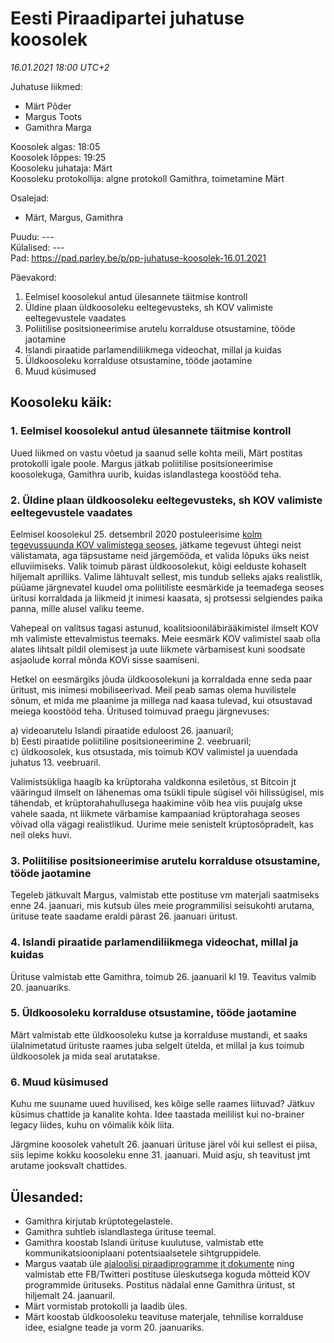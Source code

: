 # Eesti Piraadipartei juhatuse koosolek 
_16.01.2021 18:00 UTC+2_
 
Juhatuse liikmed:

* Märt Põder
* Margus Toots
* Gamithra Marga
    
Koosolek algas: 18:05  
Koosolek lõppes: 19:25  
Koosoleku juhataja: Märt  
Koosoleku protokollija: algne protokoll Gamithra, toimetamine Märt  
        
Osalejad:  
* Märt, Margus, Gamithra
    
Puudu: ---  
Külalised: ---  
Pad: https://pad.parley.be/p/pp-juhatuse-koosolek-16.01.2021

Päevakord:

1. Eelmisel koosolekul antud ülesannete täitmise kontroll  
2. Üldine plaan üldkoosoleku eeltegevusteks, sh KOV valimiste eeltegevustele vaadates  
3. Poliitilise positsioneerimise arutelu korralduse otsustamine, tööde jaotamine  
4. Islandi piraatide parlamendiliikmega videochat, millal ja kuidas  
5. Üldkoosoleku korralduse otsustamine, tööde jaotamine  
6. Muud küsimused  

## Koosoleku käik:  

### 1. Eelmisel koosolekul antud ülesannete täitmise kontroll

Uued liikmed on vastu võetud ja saanud selle kohta meili, Märt postitas protokolli igale poole. Margus jätkab poliitilise positsioneerimise koosolekuga, Gamithra uurib, kuidas islandlastega koostööd teha.

### 2. Üldine plaan üldkoosoleku eeltegevusteks, sh KOV valimiste eeltegevustele vaadates

Eelmisel koosolekul 25. detsembril 2020 postuleerisime [kolm tegevussuunda KOV valimistega seoses](https://github.com/piraadipartei/must-materjal/blob/master/juhatuse-protokollid/koosolek-2020.12.25.md#2-plaanid-kov-valimistel), jätkame tegevust ühtegi neist välistamata, aga täpsustame neid järgemööda, et valida lõpuks üks neist elluviimiseks. Valik toimub pärast üldkoosolekut, kõigi eelduste kohaselt hiljemalt aprilliks. Valime lähtuvalt sellest, mis tundub selleks ajaks realistlik, püüame järgnevatel kuudel oma poliitiliste eesmärkide ja teemadega seoses üritusi korraldada ja liikmeid jt inimesi kaasata, sj protsessi selgiendes paika panna, mille alusel valiku teeme.

Vahepeal on valitsus tagasi astunud, koalitsiooniläbirääkimistel ilmselt KOV mh valimiste ettevalmistus teemaks. Meie eesmärk KOV valimistel saab olla alates lihtsalt pildil olemisest ja uute liikmete värbamisest kuni soodsate asjaolude korral mõnda KOVi sisse saamiseni.

Hetkel on eesmärgiks jõuda üldkoosolekuni ja korraldada enne seda paar üritust, mis inimesi mobiliseerivad. Meil peab samas olema huvilistele sõnum, et mida me plaanime ja millega nad kaasa tulevad, kui otsustavad meiega koostööd teha. Üritused toimuvad praegu järgnevuses:

a) videoarutelu Islandi piraatide eduloost 26. jaanuaril;  
b) Eesti piraatide poliitiline positsioneerimine 2. veebruaril;  
c) üldkoosolek, kus otsustada, mis toimub KOV valimistel ja uuendada juhatus 13. veebruaril.

Valimistsükliga haagib ka krüptoraha valdkonna esiletõus, st Bitcoin jt vääringud ilmselt on lähenemas oma tsükli tipule sügisel või hilissügisel, mis tähendab, et krüptorahahullusega haakimine võib hea viis puujalg ukse vahele saada, nt liikmete värbamise kampaaniad krüptorahaga seoses võivad olla vägagi realistlikud. Uurime meie senistelt krüptosõpradelt, kas neil oleks huvi.

### 3. Poliitilise positsioneerimise arutelu korralduse otsustamine, tööde jaotamine

Tegeleb jätkuvalt Margus, valmistab ette postituse vm materjali saatmiseks enne 24. jaanuari, mis kutsub üles meie programmilisi seisukohti arutama, ürituse teate saadame eraldi pärast 26. jaanuari üritust.

### 4. Islandi piraatide parlamendiliikmega videochat, millal ja kuidas

Ürituse valmistab ette Gamithra, toimub 26. jaanuaril kl 19. Teavitus valmib 20. jaanuariks.

### 5. Üldkoosoleku korralduse otsustamine, tööde jaotamine

Märt valmistab ette üldkoosoleku kutse ja korralduse mustandi, et saaks ülalnimetatud ürituste raames juba selgelt ütelda, et millal ja kus toimub üldkoosolek ja mida seal arutatakse.

### 6. Muud küsimused

Kuhu me suuname uued huvilised, kes kõige selle raames liituvad? Jätkuv küsimus chattide ja kanalite kohta. Idee taastada meililist kui no-brainer legacy liides, kuhu on võimalik kõik liita.

Järgmine koosolek vahetult 26. jaanuari ürituse järel või kui sellest ei piisa, siis lepime kokku koosoleku enne 31. jaanuari. Muid asju, sh teavitust jmt arutame jooksvalt chattides.

## Ülesanded:

* Gamithra kirjutab krüptotegelastele.
* Gamithra suhtleb islandlastega ürituse teemal.
* Gamithra koostab Islandi ürituse kuulutuse, valmistab ette kommunikatsiooniplaani potentsiaalsetele sihtgruppidele.
* Margus vaatab üle [ajaloolisi piraadiprogramme jt dokumente](https://piraadipartei.ee/docs/) ning valmistab ette FB/Twitteri postituse üleskutsega koguda mõtteid KOV programmide ürituseks. Postitus nädalal enne Gamithra üritust, st hiljemalt 24. jaanuaril.
* Märt vormistab protokolli ja laadib üles.
* Märt koostab üldkoosoleku teavituse materjale, tehnilise korralduse idee, esialgne teade ja vorm 20. jaanuariks.
